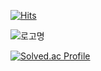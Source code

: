 [![Hits](https://hits.seeyoufarm.com/api/count/incr/badge.svg?url=https%3A%2F%2Fgithub.com%2FMyung-Il&count_bg=%23E68369&title_bg=%23131842&icon=&icon_color=%23FFFFFF&title=hits&edge_flat=false)](https://hits.seeyoufarm.com)

![로고명](https://img.shields.io/badge/Python-#FF8F00.svg?&style=for-the-badge&logo=Python&logoColor=#000000)

[![Solved.ac Profile](http://mazassumnida.wtf/api/v2/generate_badge?boj=ktr040415)](https://solved.ac/ktr040415/)
